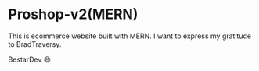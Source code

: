 # Proshop-v2(MERN)  
This is ecommerce website built with MERN. I want to express my gratitude to BradTraversy.  

BestarDev 😄
